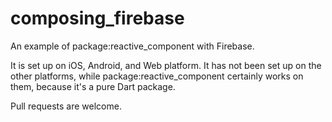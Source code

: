 # composing_firebase

An example of package:reactive_component with Firebase.

It is set up on iOS, Android, and Web platform.
It has not been set up on the other platforms, while package:reactive_component certainly works on them, because it's a pure Dart package.

Pull requests are welcome. 